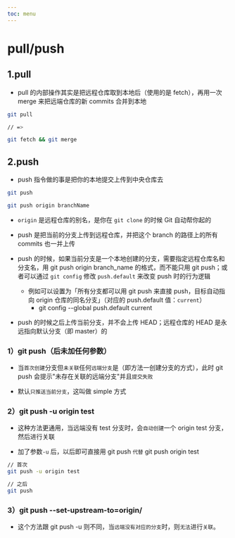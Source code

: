 ```yaml
---
toc: menu
---
```


# pull/push

## 1.pull

- pull 的内部操作其实是把远程仓库取到本地后（使用的是 fetch），再用一次 merge 来把远端仓库的新 commits 合并到本地

```bash
git pull

// =>

git fetch && git merge
```

## 2.push

- push 指令做的事是把你的本地提交上传到中央仓库去

```bash
git push

git push origin branchName
```

- `origin` 是远程仓库的别名，是你在 `git clone` 的时候 Git 自动帮你起的

- push 是把当前的分支上传到远程仓库，并把这个 branch 的路径上的所有 commits 也一并上传

- push 的时候，如果当前分支是一个本地创建的分支，需要指定远程仓库名和分支名，用 git push origin branch_name 的格式，而不能只用 git push；或者可以通过 `git config` 修改 `push.default` 来改变 push 时的行为逻辑

  - 例如可以设置为「所有分支都可以用 git push 来直接 push，目标自动指向 origin 仓库的同名分支」（对应的 push.default 值：`current`）
    - git config --global push.default current

- push 的时候之后上传当前分支，并不会上传 HEAD；远程仓库的 HEAD 是永远指向默认分支（即 master）的

### 1）git push（后未加任何参数）

- 当`首次创建`分支但`未关联`任何`远端分支`是（即方法一创建分支的方式），此时 git push 会提示"未存在关联的远端分支"并且`提交失败`

- 默认`只推送当前分支`，这叫做 simple 方式

### 2）git push -u origin test

- 这种方法更通用，当远端没有 test 分支时，会`自动创建`一个 origin test 分支，然后进行关联

- 加了参数`-u` 后，以后即可直接用 git push `代替` git push origin test

```bash
// 首次
git push -u origin test

// 之后
git push
```

### 3）git push --set-upstream-to=origin/

- 这个方法跟 git push -u 则不同，当`远端没有对应的分支`时，则`无法`进行`关联`。
